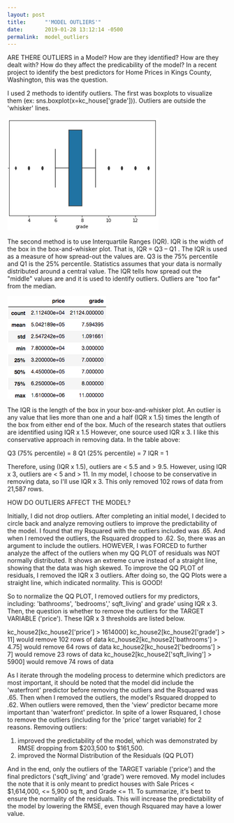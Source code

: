 ```yaml
---
layout: post
title:      "'MODEL OUTLIERS'"
date:       2019-01-28 13:12:14 -0500
permalink:  model_outliers
---
```



ARE THERE OUTLIERS in a Model?  How are they identified?  How are they dealt with?  How do they affect the predicability of the model?  In a recent project to identify the best predictors for Home Prices in Kings County, Washington, this was the question.  

I used 2 methods to identify outliers.  The first was  boxplots to visualize them (ex:  sns.boxplot(x=kc_house['grade'])).  Outliers are outside the 'whisker' lines.     

![](https://github.com/joewebb11/dsc-1-final-project-online-ds-pt-112618/blob/master/BoxplotGrade.png)


The second method is to use Interquartile Ranges (IQR).  IQR is the width of the box in the box-and-whisker plot.   That is, IQR = Q3 – Q1 . The IQR is used as a measure of how spread-out the values are.  Q3 is the 75% percentile and Q1 is the 25% percentile.  Statistics assumes that your data is normally distributed around a central value.   The IQR tells how spread out the "middle" values are and it is  used to identify outliers.  Outliers are "too far" from the median.  

![](https://github.com/joewebb11/dsc-1-final-project-online-ds-pt-112618/blob/master/TableGrade.png)

The IQR is the length of the box in your box-and-whisker plot. An outlier is any value that lies more than one and a half (IQR x 1.5) times the length of the box from either end of the box.  Much of the research states that outliers are identified using IQR x 1.5  However, one source used IQR x 3.  I like this conservative approach in removing data.  In the table above:

Q3 (75% percentile) = 8
Q1 (25% percentile) = 7
IQR = 1

Therefore, using (IQR x 1.5), outliers are < 5.5 and > 9.5.  However, using IQR x 3, outliers are < 5 and > 11.  In my model, I choose to be conservative in removing data, so I'll use IQR x 3.  This only removed 102 rows of data from 21,587 rows. 


HOW DO OUTLIERS AFFECT THE MODEL?  

Initially, I did not drop outliers.  After completing an initial model, I decided to circle back and analyze removing outliers to improve the predictability of the model.   I found that my Rsquared with the outliers included was .65.  And when I removed the outliers, the Rsquared dropped to .62.  So, there was an argument to include the outliers.  HOWEVER, I was FORCED to further analyze the affect of the outliers when my QQ PLOT of residuals was NOT normally distributed.  It shows an extreme curve instead of a straight line, showing that the data was high skewed.  To improve the QQ PLOT of residuals, I removed the IQR x 3 outliers.  After doing so, the QQ Plots were a straight line, which indicated normality.  This is GOOD!

So to normalize the QQ PLOT, I removed outliers for my predictors, including:  'bathrooms', 'bedrooms',' sqft_living' and grade' using IQR x 3.  Then, the question is whether to remove the outliers for the TARGET VARIABLE ('price').  These IQR x 3 thresholds are listed below.    

kc_house2[kc_house2['price'] > 1614000]
kc_house2[kc_house2['grade'] > 11]  would remove 102 rows of data
kc_house2[kc_house2['bathrooms'] > 4.75]  would remove 64 rows of data
kc_house2[kc_house2['bedrooms'] > 7] would remove 23 rows of data
kc_house2[kc_house2['sqft_living'] > 5900] would remove 74 rows of data


As I iterate through the modeling process to determine which predictors are most important, it should be noted that the model did include the 'waterfront' predictor before removing the outliers and the Rsquared was .65.  Then when I removed the outliers,  the model's Rsquared dropped to .62.  When outliers were removed, then the 'view' predictor became more important than 'waterfront' predictor.   In spite of a lower Rsquared, I chose to remove the outliers (including for the 'price' target variable) for 2 reasons.  Removing outliers:  

1.  improved the predictability of the model, which was demonstrated by RMSE dropping from $203,500 to $161,500.
2.  improved the Normal Distribution of the Residuals (QQ PLOT)

And in the end, only the outliers of the TARGET variable ('price') and the final predictors ('sqft_living' and 'grade') were removed.  My model includes the note that it is only meant to predict houses with Sale Prices < $1,614,000, <= 5,900 sq ft, and Grade <= 11.  To summarize, it's best to ensure the normality of the residuals.  This will increase the predictability of the model by lowering the RMSE, even though Rsquared may have a lower value.  




